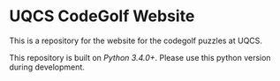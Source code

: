 UQCS CodeGolf Website
=====================
This is a repository for the website for the codegolf puzzles at UQCS.

This repository is built on *Python 3.4.0+*. Please use this python version during development.